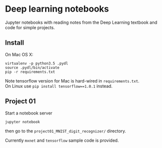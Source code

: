 Deep learning notebooks
=======================
Jupyter notebooks with reading notes from the Deep Learning textbook and code
for simple projects.


Install
-------
On Mac OS X:

    virtualenv -p python3.5 .pydl
    source .pydl/bin/activate
    pip -r requirements.txt

Note tensorflow version for Mac is hard-wired in  `requirements.txt`.  
On Linux use `pip install tensorflow==1.0.1` instead.


Project 01
----------
Start a notebook server

    jupyter notebook

then go to the `project01_MNIST_digit_recognizer/` directory.

Currently `mxnet` and `tensorflow` sample code is provided.
